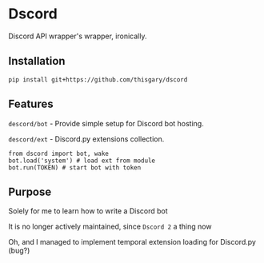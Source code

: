 # Dscord

Discord API wrapper's wrapper, ironically.

## Installation

    pip install git+https://github.com/thisgary/dscord

## Features

`descord/bot` - Provide simple setup for Discord bot hosting.

`descord/ext` - Discord.py extensions collection.

    from dscord import bot, wake
    bot.load('system') # load ext from module
    bot.run(TOKEN) # start bot with token

## Purpose

Solely for me to learn how to write a Discord bot

It is no longer actively maintained, since `Dscord 2` a thing now

Oh, and I managed to implement temporal extension loading for Discord.py (bug?)

